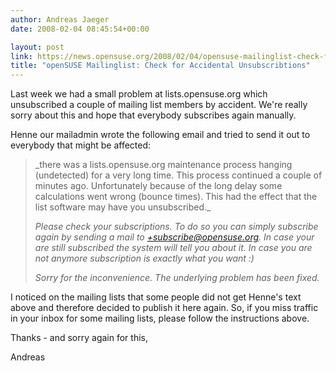```yaml
---
author: Andreas Jaeger
date: 2008-02-04 08:45:54+00:00

layout: post
link: https://news.opensuse.org/2008/02/04/opensuse-mailinglist-check-for-accidental-unsubscribtions/
title: "openSUSE Mailinglist: Check for Accidental Unsubscribtions"
---
```

Last week we had a small problem at lists.opensuse.org which unsubscribed a couple of mailing list members by accident. We're really sorry about this and hope that everybody subscribes again manually.

Henne our mailadmin wrote the following email and tried to send it out to everybody that might be affected:


<blockquote>_there was a lists.opensuse.org maintenance process hanging (undetected) for a very long time. This process continued a couple of minutes ago.
Unfortunately because of the long delay some calculations went wrong (bounce times). This had the effect that the list software may have you
unsubscribed._

_Please check your subscriptions. To do so you can simply subscribe again by sending a mail to <listname>+subscribe@opensuse.org. In case your are still subscribed the system will tell you about it. In case you are not anymore subscription is exactly what you want :)_

_Sorry for the inconvenience. The underlying problem has been fixed._</blockquote>


I noticed on the mailing lists that some people did not get Henne's text above and therefore decided to publish it here again. So, if you miss traffic in your inbox for some mailing lists, please follow the instructions above.

Thanks - and sorry again for this,

Andreas		
